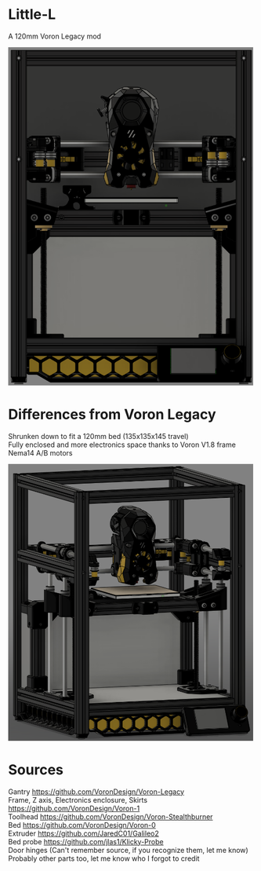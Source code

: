 # Little-L 
A 120mm Voron Legacy mod  

<img src="https://github.com/Morat23/Little-L/blob/main/Images/Front.png" width="500"> 

# Differences from Voron Legacy 
Shrunken down to fit a 120mm bed (135x135x145 travel)  
Fully enclosed and more electronics space thanks to Voron V1.8 frame  
Nema14 A/B motors  

<img src="https://github.com/Morat23/Little-L/blob/main/Images/Front2.png" width="500"> 

# Sources 
Gantry https://github.com/VoronDesign/Voron-Legacy  
Frame, Z axis, Electronics enclosure, Skirts https://github.com/VoronDesign/Voron-1  
Toolhead https://github.com/VoronDesign/Voron-Stealthburner  
Bed https://github.com/VoronDesign/Voron-0  
Extruder https://github.com/JaredC01/Galileo2  
Bed probe https://github.com/jlas1/Klicky-Probe  
Door hinges (Can't remember source, if you recognize them, let me know)  
Probably other parts too, let me know who I forgot to credit 
